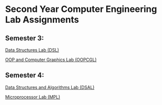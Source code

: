 # Second Year Computer Engineering Lab Assignments

## Semester 3:

<a href="https://github.com/shxntanu/SE-Lab-Assignments/tree/DSL">Data Structures Lab (DSL)</a>


<a href="https://github.com/shxntanu/SE-Lab-Assignments/tree/OOPCGL">OOP and Computer Graphics Lab (OOPCGL)</a>

## Semester 4:

<a href="https://github.com/shxntanu/SE-Lab-Assignments/tree/DSAL">Data Structures and Algorithms Lab (DSAL)</a>


<a href="https://github.com/shxntanu/SE-Lab-Assignments/tree/MPL">Microprocessor Lab (MPL)</a>


